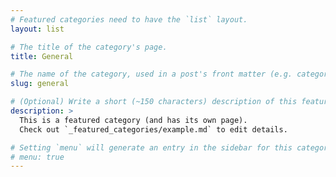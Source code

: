 ```yaml
---
# Featured categories need to have the `list` layout.
layout: list

# The title of the category's page.
title: General

# The name of the category, used in a post's front matter (e.g. category: <slug>).
slug: general

# (Optional) Write a short (~150 characters) description of this featured category.
description: >
  This is a featured category (and has its own page).
  Check out `_featured_categories/example.md` to edit details.

# Setting `menu` will generate an entry in the sidebar for this category.
# menu: true
---
```

